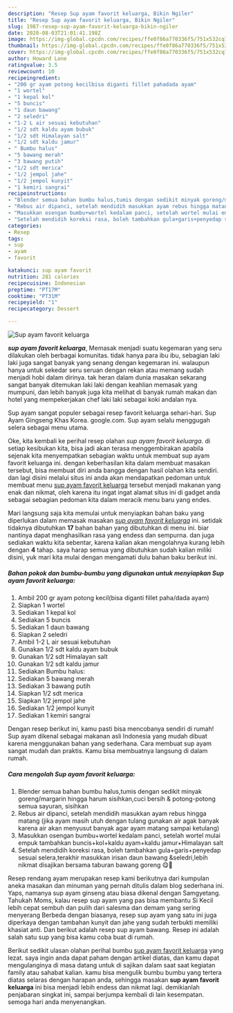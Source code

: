```yaml
---
description: "Resep Sup ayam favorit keluarga, Bikin Ngiler"
title: "Resep Sup ayam favorit keluarga, Bikin Ngiler"
slug: 1987-resep-sup-ayam-favorit-keluarga-bikin-ngiler
date: 2020-08-03T21:01:41.198Z
image: https://img-global.cpcdn.com/recipes/ffe0f86a770336f5/751x532cq70/sup-ayam-favorit-keluarga-foto-resep-utama.jpg
thumbnail: https://img-global.cpcdn.com/recipes/ffe0f86a770336f5/751x532cq70/sup-ayam-favorit-keluarga-foto-resep-utama.jpg
cover: https://img-global.cpcdn.com/recipes/ffe0f86a770336f5/751x532cq70/sup-ayam-favorit-keluarga-foto-resep-utama.jpg
author: Howard Lane
ratingvalue: 3.5
reviewcount: 10
recipeingredient:
- "200 gr ayam potong kecilbisa diganti fillet pahadada ayam"
- "1 wortel"
- "1 kepal kol"
- "5 buncis"
- "1 daun bawang"
- "2 seledri"
- "1-2 L air sesuai kebutuhan"
- "1/2 sdt kaldu ayam bubuk"
- "1/2 sdt Himalayan salt"
- "1/2 sdt kaldu jamur"
- " Bumbu halus"
- "5 bawang merah"
- "3 bawang putih"
- "1/2 sdt merica"
- "1/2 jempol jahe"
- "1/2 jempol kunyit"
- "1 kemiri sangrai"
recipeinstructions:
- "Blender semua bahan bumbu halus,tumis dengan sedikit minyak goreng/margarin hingga harum sisihkan,cuci bersih &amp; potong-potong semua sayuran, sisihkan"
- "Rebus air dipanci, setelah mendidih masukkan ayam rebus hingga matang (jika ayam masih utuh dengan tulang gunakan air agak banyak karena air akan menyusut banyak agar ayam matang sampai ketulang)"
- "Masukkan osengan bumbu+wortel kedalam panci, setelah wortel mulai empuk tambahkan buncis+kol+kaldu ayam+kaldu jamur+Himalayan salt"
- "Setelah mendidih koreksi rasa, boleh tambahkan gula+garis+penyedap sesuai selera,terakhir masukkan irisan daun bawang &amp;seledri,lebih nikmat disajikan bersama taburan bawang goreng 😋🥰"
categories:
- Resep
tags:
- sup
- ayam
- favorit

katakunci: sup ayam favorit 
nutrition: 281 calories
recipecuisine: Indonesian
preptime: "PT17M"
cooktime: "PT31M"
recipeyield: "1"
recipecategory: Dessert

---
```



![Sup ayam favorit keluarga](https://img-global.cpcdn.com/recipes/ffe0f86a770336f5/751x532cq70/sup-ayam-favorit-keluarga-foto-resep-utama.jpg)

<b><i>sup ayam favorit keluarga</i></b>, Memasak menjadi suatu kegemaran yang seru dilakukan oleh berbagai komunitas. tidak hanya para ibu ibu, sebagian laki laki juga sangat banyak yang senang dengan kegemaran ini. walaupun hanya untuk sekedar seru seruan dengan rekan atau memang sudah menjadi hobi dalam dirinya. tak heran dalam dunia masakan sekarang sangat banyak ditemukan laki laki dengan keahlian memasak yang mumpuni, dan lebih banyak juga kita melihat di banyak rumah makan dan hotel yang mempekerjakan chef laki laki sebagai koki andalan nya.

Sup ayam sangat populer sebagai resep favorit keluarga sehari-hari. Sup Ayam Gingseng Khas Korea. google.com. Sup ayam selalu menggugah selera sebagai menu utama.

Oke, kita kembali ke perihal resep olahan <i>sup ayam favorit keluarga</i>. di setiap kesibukan kita, bisa jadi akan terasa menggembirakan apabila sejenak kita menyempatkan sebagian waktu untuk membuat sup ayam favorit keluarga ini. dengan keberhasilan kita dalam membuat masakan tersebut, bisa membuat diri anda bangga dengan hasil olahan kita sendiri. dan lagi disini melalui situs ini anda akan mendapatkan pedoman untuk membuat menu <u>sup ayam favorit keluarga</u> tersebut menjadi makanan yang enak dan nikmat, oleh karena itu ingat ingat alamat situs ini di gadget anda sebagai sebagian pedoman kita dalam meracik menu baru yang endes.


Mari langsung saja kita memulai untuk menyiapkan bahan baku yang diperlukan dalam memasak masakan <u><i>sup ayam favorit keluarga</i></u> ini. setidak tidaknya dibutuhkan <b>17</b> bahan bahan yang dibutuhkan di menu ini. biar nantinya dapat menghasilkan rasa yang endess dan sempurna. dan juga sediakan waktu kita sebentar, karena kalian akan mengolahnya kurang lebih dengan <b>4</b> tahap. saya harap semua yang dibutuhkan sudah kalian miliki disini, yuk mari kita mulai dengan mengamati dulu bahan baku berikut ini.

<!--inarticleads1-->

##### Bahan pokok dan bumbu-bumbu yang digunakan untuk menyiapkan Sup ayam favorit keluarga:

1. Ambil 200 gr ayam potong kecil(bisa diganti fillet paha/dada ayam)
1. Siapkan 1 wortel
1. Sediakan 1 kepal kol
1. Sediakan 5 buncis
1. Sediakan 1 daun bawang
1. Siapkan 2 seledri
1. Ambil 1-2 L air sesuai kebutuhan
1. Gunakan 1/2 sdt kaldu ayam bubuk
1. Gunakan 1/2 sdt Himalayan salt
1. Gunakan 1/2 sdt kaldu jamur
1. Sediakan  Bumbu halus:
1. Sediakan 5 bawang merah
1. Sediakan 3 bawang putih
1. Siapkan 1/2 sdt merica
1. Siapkan 1/2 jempol jahe
1. Sediakan 1/2 jempol kunyit
1. Sediakan 1 kemiri sangrai


Dengan resep berikut ini, kamu pasti bisa mencobanya sendiri di rumah! Sup ayam dikenal sebagai makanan asli Indonesia yang mudah dibuat karena menggunakan bahan yang sederhana. Cara membuat sup ayam sangat mudah dan praktis. Kamu bisa membuatnya langsung di dalam rumah. 

<!--inarticleads2-->

##### Cara mengolah Sup ayam favorit keluarga:

1. Blender semua bahan bumbu halus,tumis dengan sedikit minyak goreng/margarin hingga harum sisihkan,cuci bersih &amp; potong-potong semua sayuran, sisihkan
1. Rebus air dipanci, setelah mendidih masukkan ayam rebus hingga matang (jika ayam masih utuh dengan tulang gunakan air agak banyak karena air akan menyusut banyak agar ayam matang sampai ketulang)
1. Masukkan osengan bumbu+wortel kedalam panci, setelah wortel mulai empuk tambahkan buncis+kol+kaldu ayam+kaldu jamur+Himalayan salt
1. Setelah mendidih koreksi rasa, boleh tambahkan gula+garis+penyedap sesuai selera,terakhir masukkan irisan daun bawang &amp;seledri,lebih nikmat disajikan bersama taburan bawang goreng 😋🥰


Resep rendang ayam merupakan resep kami berikutnya dari kumpulan aneka masakan dan minuman yang pernah ditulis dalam blog sederhana ini. Yaps, namanya sup ayam ginseng atau biasa dikenal dengan Samgyetang. Tahukah Moms, kalau resep sup ayam yang pas bisa membantu Si Kecil lebih cepat sembuh dan pulih dari salesma dan demam yang sering menyerang Berbeda dengan biasanya, resep sup ayam yang satu ini juga diperkaya dengan tambahan kunyit dan jahe yang sudah terbukti memiliki khasiat anti. Dan berikut adalah resep sup ayam bawang. Resep ini adalah salah satu sup yang bisa kamu coba buat di rumah. 

Berikut sedikit ulasan olahan perihal bumbu <u>sup ayam favorit keluarga</u> yang lezat. saya ingin anda dapat paham dengan artikel diatas, dan kamu dapat mengulanginya di masa datang untuk di sajikan dalam saat saat kegiatan family atau sahabat kalian. kamu bisa mengulik bumbu bumbu yang tertera diatas selaras dengan harapan anda, sehingga masakan <b>sup ayam favorit keluarga</b> ini bisa menjadi lebih endess dan nikmat lagi. demikianlah penjabaran singkat ini, sampai berjumpa kembali di lain kesempatan. semoga hari anda menyenangkan.
